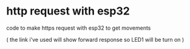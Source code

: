 # http request with esp32

code to make https request with esp32 to get movements 

( the link i've used will show forward response so LED1 will be turn on )

